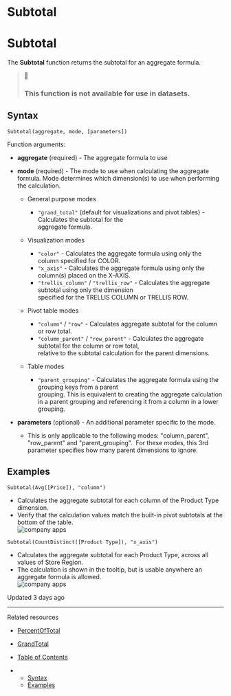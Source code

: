 # Subtotal

# Subtotal

The **Subtotal** function returns the subtotal for an aggregate formula.

> 📘
>
> ### This function is not available for use in datasets.

## Syntax

`Subtotal(aggregate, mode, [parameters])`

Function arguments:

* **aggregate** (required) - The aggregate formula to use
* **mode** (required) - The mode to use when calculating the aggregate formula. Mode determines which dimension(s) to use when performing the calculation.

  + General purpose modes

    - `"grand_total"` (default for visualizations and pivot tables) - Calculates the subtotal for the  
      aggregate formula.
  + Visualization modes

    - `"color"` - Calculates the aggregate formula using only the column specified for COLOR.
    - `"x_axis"` - Calculates the aggregate formula using only the column(s) placed on the X-AXIS.
    - `"trellis_column"` / `"trellis_row"` - Calculates the aggregate subtotal using only the dimension  
      specified for the TRELLIS COLUMN or TRELLIS ROW.
  + Pivot table modes

    - `"column"` / `"row"` - Calculates aggregate subtotal for the column or row total.
    - `"column_parent"` / `"row_parent"` - Calculates the aggregate subtotal for the column or row total,  
      relative to the subtotal calculation for the parent dimensions.
  + Table modes

    - `"parent_grouping"` - Calculates the aggregate formula using the grouping keys from a parent  
      grouping. This is equivalent to creating the aggregate calculation in a parent grouping and referencing it from a column in a lower grouping.
* **parameters** (optional) - An additional parameter specific to the mode.

  + This is only applicable to the following modes: "column\_parent", "row\_parent" and "parent\_grouping".  For these modes, this 3rd parameter specifies how many parent dimensions to ignore.

## Examples

```
Subtotal(Avg([Price]), "column")
```

* Calculates the aggregate subtotal for each column of the Product Type dimension.
* Verify that the calculation values match the built-in pivot subtotals at the bottom of the table.  
  ![company apps](https://files.readme.io/2f7c247-Subtotal1.png)

```
Subtotal(CountDistinct([Product Type]), "x_axis")
```

* Calculates the aggregate subtotal for each Product Type, across all values of Store Region.
* The calculation is shown in the tooltip, but is usable anywhere an aggregate formula is allowed.  
  ![company apps](https://files.readme.io/1a7acb0-Subtotal2.png)

Updated 3 days ago

---

Related resources

* [PercentOfTotal](/docs/percentoftotal)
* [GrandTotal](/docs/grandtotal)

* [Table of Contents](#)
* + [Syntax](#syntax)
  + [Examples](#examples)